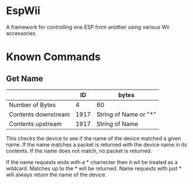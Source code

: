 # EspWii
A framework for controlling one ESP from another using various Wii accessories. 

# Known Commands

## Get Name
| |ID | bytes |
|--- |--- | --- |
|Number of Bytes |4 | 60 |
| Contents downstream |1917 | String of Name or "*" |
| Contents upstream |1917 | String of Name|

This checks the device to see if the name of the device matched a given name. If the name matches a packet is returned with the device name in its contents. If the name does not match, no packet is returned. 

If the name requests ends with a \* charrecter then it wil be treated as a wildcard. Matches up to the \* will be returned. Name requests with just \* will always return the name of the device. 
